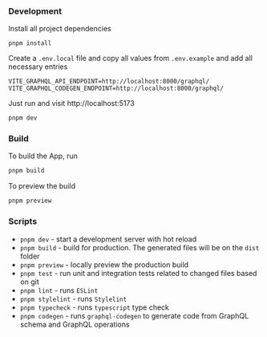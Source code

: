 ### Development
Install all project dependencies

```
pnpm install
```

Create a `.env.local` file and copy all values from `.env.example` and add all necessary entries

```
VITE_GRAPHQL_API_ENDPOINT=http://localhost:8000/graphql/
VITE_GRAPHQL_CODEGEN_ENDPOINT=http://localhost:8000/graphql/
```

Just run and visit http://localhost:5173

```bash
pnpm dev
```

### Build

To build the App, run

```bash
pnpm build
```
To preview the build
```bash
pnpm preview
```
### Scripts

- `pnpm dev` - start a development server with hot reload
- `pnpm build` - build for production. The generated files will be on the `dist` folder
- `pnpm preview` - locally preview the production build
- `pnpm test` - run unit and integration tests related to changed files based on git
- `pnpm lint` - runs `ESLint`
- `pnpm stylelint` - runs `Stylelint`
- `pnpm typecheck` - runs `typescript` type check
- `pnpm codegen` - runs `graphql-codegen` to generate code from GraphQL schema and GraphQL operations
